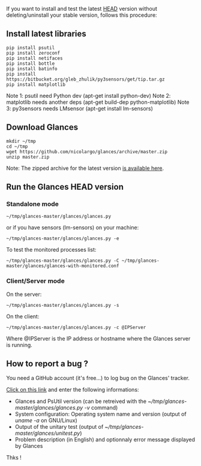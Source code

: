 If you want to install and test the latest [HEAD](https://github.com/nicolargo/glances) version without deleting/uninstall your stable version, follows this procedure:

## Install latest libraries

    pip install psutil
    pip install zeroconf
    pip install netifaces
    pip install bottle
    pip install batinfo
    pip install https://bitbucket.org/gleb_zhulik/py3sensors/get/tip.tar.gz
    pip install matplotlib

Note 1: psutil need Python dev (apt-get install python-dev)
Note 2: matplotlib needs another deps (apt-get build-dep python-matplotlib)
Note 3: py3sensors needs LMsensor (apt-get install lm-sensors)

## Download Glances

    mkdir ~/tmp
    cd ~/tmp
    wget https://github.com/nicolargo/glances/archive/master.zip
    unzip master.zip

Note: The zipped archive for the latest version [is available here](https://github.com/nicolargo/glances/archive/master.zip).

## Run the Glances HEAD version

### Standalone mode

    ~/tmp/glances-master/glances/glances.py

or if you have sensors (lm-sensors) on your machine:

    ~/tmp/glances-master/glances/glances.py -e

To test the monitored processes list:

    ~/tmp/glances-master/glances/glances.py -C ~/tmp/glances-master/glances/glances-with-monitored.conf

### Client/Server mode

On the server:

    ~/tmp/glances-master/glances/glances.py -s

On the client:

    ~/tmp/glances-master/glances/glances.py -c @IPServer

Where @IPServer is the IP address or hostname where the Glances server is running.

## How to report a bug ?

You need a GitHub account (it's free...) to log bug on the Glances' tracker.

[Click on this link](https://github.com/nicolargo/glances/issues/new) and enter the following informations:

* Glances and PsUtil version (can be retreived with the _~/tmp/glances-master/glances/glances.py -v_ command)
* System configuration: Operating system name and version (output of _uname -a_ on GNU/Linux)
* Output of the unitary test (output of _~/tmp/glances-master/glances/unitest.py_)
* Problem description (in English) and optionnaly error message displayed by Glances

Thks !